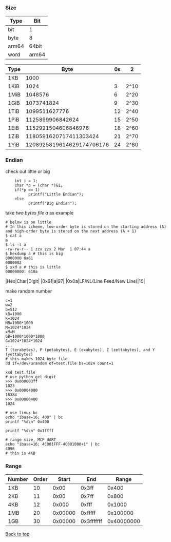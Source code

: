 ### Size

|Type|Bit|
|----|----|
|bit|1|
|byte|8|
|arm64|64bit|
|word|arm64|

|Type|Byte|0s|2|
|----|----|----|----|
|1KB|1000|||
|1KiB|1024|3|2^10|
|1MiB|1048576|6|2^20|
|1GiB|1073741824|9|2^30|
|1TiB|1099511627776|12|2^40|
|1PiB|1125899906842624|15|2^50|
|1EiB|1152921504606846976|18|2^60|
|1ZiB|1180591620717411303424|21|2^70|
|1YiB|1208925819614629174706176|24|2^80|

### Endian

check out little or big
```
    int i = 1;   
    char *p = (char *)&i;   
    if(*p == 1)     
          printf("Little Endian"); 
    else
          printf("Big Endian");
```

take *two bytes file a* as example
```
# below is on little
# In this scheme, low-order byte is stored on the starting address (A) and high-order byte is stored on the next address (A + 1)
$ cat a
a
$ ls -l a
-rw-rw-r-- 1 zzx zzx 2 Mar  1 07:44 a
$ hexdump a # this is big
0000000 0a61
0000002
$ xxd a # this is little
00000000: 610a
```

|Hex|Char|Digit|
|0x61|a|97|
|0x0a|LF/NL(Line Feed/New Line)|10|

make random number

```
c=1
w=2
b=512
kB=1000
K=1024
MB=1000*1000
M=1024*1024
xM=M
GB=1000*1000*1000
G=1024*1024*1024
...
T (terabytes), P (petabytes), E (exabytes), Z (zettabytes), and Y (yottabytes)
# this makes 1024 byte file
dd if=/dev/urandom of=test.file bs=1024 count=1

xxd test.file
# use python get digit
>>> 0x000003ff
1023
>>> 0x00004000
16384
>>> 0x00000400
1024

# use linux bc
echo "ibase=16; 400" | bc
printf "%d\n" 0x400

printf "%d\n" 0x1ffff

# range size, MCP UART
echo "ibase=16; 4C001FFF-4C001000+1" | bc
4096
# this is 4KB

```

### Range

|Number|Order|Start|End|Range|
|----|----|----|----|----|
|1KB|10|0x00|0x3ff|0x400|
|2KB|11|0x00|0x7ff|0x800|
|4KB|12|0x000|0xfff|0x1000|
|1MB|20|0x00000|0xfffff|0x100000|
|1GB|30|0x00000|0x3fffffff|0x40000000|


<a href="#top">Back to top</a>
